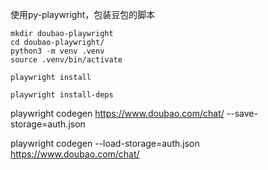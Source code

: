 使用py-playwright，包装豆包的脚本

    mkdir doubao-playwright
    cd doubao-playwright/
    python3 -m venv .venv
    source .venv/bin/activate
    
    playwright install
    
    playwright install-deps

playwright codegen  https://www.doubao.com/chat/ --save-storage=auth.json

playwright codegen --load-storage=auth.json  https://www.doubao.com/chat/ 

